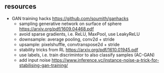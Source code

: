 


## resources

+ GAN training hacks https://github.com/soumith/ganhacks
    + sampling generative network on surface of sphere https://arxiv.org/pdf/1609.04468.pdf
    + avoid sparse gradients, i.e. ReLU, MaxPool, use LeakyReLU
    + downsample: average pooling, conv2d + stride
    + upsample: pixelshuffle, convtranspose2d + stride
    + stability tricks from RL https://arxiv.org/pdf/1610.01945.pdf
    + use labels, i.e. train discrimintor to also classify samples (AC-GAN)
    + add input noise https://www.inference.vc/instance-noise-a-trick-for-stabilising-gan-training/